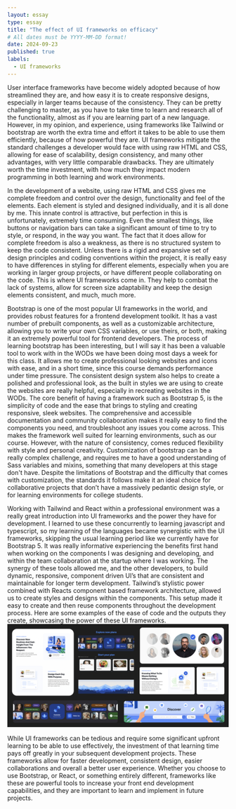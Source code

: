 ```yaml
---
layout: essay
type: essay
title: "The effect of UI frameworks on efficacy"
# All dates must be YYYY-MM-DD format!
date: 2024-09-23
published: true
labels:
  - UI frameworks
---
```

User interface frameworks have become widely adopted because of how streamlined they are, and how easy it is to create responsive designs, especially in larger teams because of the consistency. They can be pretty challenging to master, as you have to take time to learn and research all of the functionality, almost as if you are learning part of a new language. However, in my opinion, and experience, using frameworks like Tailwind or bootstrap are worth the extra time and effort it takes to be able to use them efficiently, because of how powerful they are. 
UI frameworks mitigate the standard challenges a developer would face with using raw HTML and CSS, allowing for ease of scalability, design consistency, and many other advantages, with very little comparable drawbacks. They are ultimately worth the time investment, with how much they impact modern programming in both learning and work environments. 

In the development of a website, using raw HTML and CSS gives me complete freedom and control over the design, functionality and feel of the elements. Each element is styled and designed individually, and it is all done by me. This innate control is attractive, but perfection in this is unfortunately, extremely time consuming. Even the smallest things, like buttons or navigation bars can take a significant amount of time to try to style, or respond, in the way you want. 
The fact that it does allow for complete freedom is also a weakness, as there is no structured system to keep the code consistent. Unless there is a rigid and expansive set of design principles and coding conventions within the project, it is really easy to have differences in styling for different elements, especially when you are working in larger group projects, or have different people collaborating on the code. This is where UI frameworks come in. They help to combat the lack of systems, allow for screen size adaptability and keep the design elements consistent, and much, much more.

Bootstrap is one of the most popular UI frameworks in the world, and provides robust features for a frontend development toolkit. It has a vast number of prebuilt components, as well as a customizable architecture, allowing you to write your own CSS variables, or use theirs, or both, making it an extremely powerful tool for frontend developers. The process of learning bootstrap has been interesting, but I will say it has been a valuable tool to work with in the WODs we have been doing most days a week for this class. It allows me to create professional looking websites and icons with ease, and in a short time, since this course demands performance under time pressure. The consistent design system also helps to create a polished and professional look, as the built in styles we are using to create the websites are really helpful, especially in recreating websites in the WODs. The core benefit of having a framework such as Bootstrap 5, is the simplicity of code and the ease that brings to styling and creating responsive, sleek websites. 
The comprehensive and accessible documentation and community collaboration makes it really easy to find the components you need, and troubleshoot any issues you come across. This makes the framework well suited for learning environments, such as our course.
However, with the nature of consistency, comes reduced flexibility with style and personal creativity. Customization of bootstrap can be a really complex challenge, and requires me to have a good understanding of Sass variables and mixins, something that many developers at this stage don't have. 
Despite the limitations of Bootstrap and the difficulty that comes with customization, the standards it follows make it an ideal choice for collaborative projects that don’t have a massively pedantic design style, or for learning environments for college students. 

Working with Tailwind and React within a professional environment was a really great introduction into UI frameworks and the power they have for development. I learned to use these concurrently to learning javascript and typescript, so my learning of the languages became synergistic with the UI frameworks, skipping the usual learning period like we currently have for Bootstrap 5. It was really informative experiencing the benefits first hand when working on the components I was designing and developing, and within the team collaboration at the startup where I was working. The synergy of these tools allowed me, and the other developers, to build dynamic, responsive, component driven UI’s that are consistent and maintainable for longer term development. Tailwind’s stylistic power combined with Reacts component based framework architecture, allowed us to create styles and designs within the components. This setup made it easy to create and then reuse components throughout the development process. Here are some examples of the ease of code and the outputs they create, showcasing the power of these UI frameworks.
<container>
<img class="rounded float-start pe-4" src="../img/uiheader.png">
</container>

While UI frameworks can be tedious and require some significant upfront learning to be able to use effectively, the investment of that learning time pays off greatly in your subsequent development projects. These frameworks allow for faster development, consistent design, easier collaborations and overall a better user experience. Whether you choose to use Bootstrap, or React, or something entirely different, frameworks like these are powerful tools to increase your front end development capabilities, and they are important to learn and implement in future projects. 
